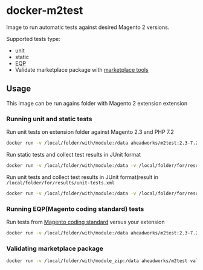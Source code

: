 # docker-m2test

Image to run automatic tests against desired Magento 2 versions.

Supported tests type:

* unit
* static
* [EQP](https://github.com/magento/marketplace-eqp) 
* Validate marketplace package with [marketplace tools](https://github.com/magento/marketplace-tools)


## Usage

This image can be run agains folder with Magento 2 extension extension 

### Running unit and static tests

Run unit tests on extension folder against Magento 2.3 and PHP 7.2

```bash
docker run -v /local/folder/with/module:/data aheadworks/m2test:2.3-7.2 unit /data
```


Run static tests and collect test results in JUnit format
    
```bash
docker run -v /local/folder/with/module:/data -v /local/folder/for/results:/results aheadworks/m2test:2.2-7.1 static /data /results
```

Run unit tests and collect test results in JUnit format(result in `/local/folder/for/results/unit-tests.xml`

```bash
docker run -v /local/folder/with/module:/data -v /local/folder/for/results:/results aheadworks/m2test:2.2-7.1 unit /data /results/unit-tests.xml
```

### Running EQP(Magento coding standard) tests

Run tests from [Magento coding standard](https://github.com/magento/magento-coding-standard) versus your extension

```bash
docker run -v /local/folder/with/module:/data aheadworks/m2test:2.3-7.2 eqp --report=full /data
```

### Validating marketplace package

```bash
docker run -v /local/folder/with/module_zip:/data aheadworks/m2test validate_m2_package /data/module-name.zip
```